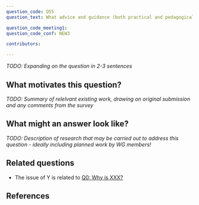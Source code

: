 ```yaml
---
question_code: Q55 
question_text: What advice and guidance (both practical and pedagogical) is available to mathematics lecturers about using e-assessment in their courses, and to what extent do they engage with it? 

question_code_meeting1:  
question_code_conf: NEW3 

contributors: 

---
```

*TODO: Expanding on the question in 2-3 sentences*

## What motivates this question?

*TODO: Summary of relelvant existing work, drawing on original submission and any comments from the survey*

## What might an answer look like?

*TODO: Description of research that may be carried out to address this question - ideally including planned work by WG members!*

## Related questions

* The issue of Y is related to [Q0: Why is XXX?](Q0)

## References
